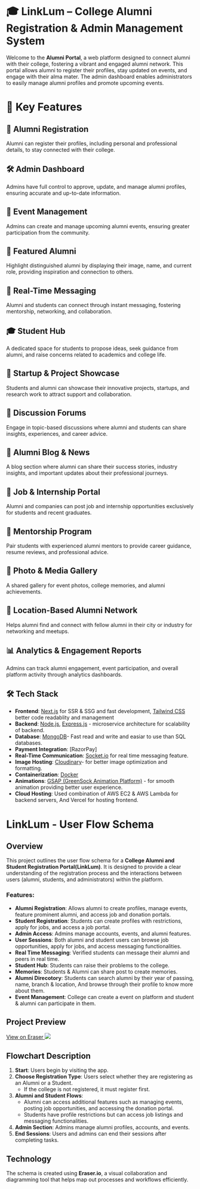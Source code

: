 # 🎓 LinkLum – College Alumni Registration & Admin Management System

Welcome to the **Alumni Portal**, a web platform designed to connect alumni with their college, fostering a vibrant and engaged alumni network. This portal allows alumni to register their profiles, stay updated on events, and engage with their alma mater. The admin dashboard enables administrators to easily manage alumni profiles and promote upcoming events.

# 🚀 Key Features

## 📝 Alumni Registration  
Alumni can register their profiles, including personal and professional details, to stay connected with their college.  

## 🛠️ Admin Dashboard  
Admins have full control to approve, update, and manage alumni profiles, ensuring accurate and up-to-date information.  

## 📅 Event Management  
Admins can create and manage upcoming alumni events, ensuring greater participation from the community.  

## 🌟 Featured Alumni  
Highlight distinguished alumni by displaying their image, name, and current role, providing inspiration and connection to others.  

## 💬 Real-Time Messaging  
Alumni and students can connect through instant messaging, fostering mentorship, networking, and collaboration.  

## 🎓 Student Hub  
A dedicated space for students to propose ideas, seek guidance from alumni, and raise concerns related to academics and college life.  

## 🚀 Startup & Project Showcase  
Students and alumni can showcase their innovative projects, startups, and research work to attract support and collaboration.  

## 📢 Discussion Forums  
Engage in topic-based discussions where alumni and students can share insights, experiences, and career advice.  

## 📰 Alumni Blog & News  
A blog section where alumni can share their success stories, industry insights, and important updates about their professional journeys.  

## 🎯 Job & Internship Portal  
Alumni and companies can post job and internship opportunities exclusively for students and recent graduates.  

## 🤝 Mentorship Program  
Pair students with experienced alumni mentors to provide career guidance, resume reviews, and professional advice.  

## 📸 Photo & Media Gallery  
A shared gallery for event photos, college memories, and alumni achievements.  

## 📍 Location-Based Alumni Network  
Helps alumni find and connect with fellow alumni in their city or industry for networking and meetups.  

## 📊 Analytics & Engagement Reports  
Admins can track alumni engagement, event participation, and overall platform activity through analytics dashboards.  


## 🛠️ Tech Stack

- **Frontend**: [Next.js](https://nextjs.org/) for SSR & SSG and fast development, [Tailwind CSS](https://tailwindcss.com/) better code readablity and management
- **Backend**: [Node.js](https://nodejs.org/), [Express.js](https://expressjs.com/) - microservice architecture for scalability of backend.
- **Database**: [MongoDB](https://www.mongodb.com/)- Fast read and write and easiar to use than SQL databases.
- **Payment Integration**: [RazorPay]
- **Real-Time Communication**: [Socket.io](https://socket.io/) for real time messaging feature.
- **Image Hosting**: [Cloudinary](https://cloudinary.com/)- for better image optimization and formatting.
- **Containerization**: [Docker](https://www.docker.com/) 
- **Animations**: [GSAP (GreenSock Animation Platform)](https://greensock.com/gsap/) - for smooth animation providing better user experience.
- **Cloud Hosting**: Used combination of AWS EC2 & AWS Lambda for backend servers, And Vercel for hosting frontend.


# LinkLum - User Flow Schema

## Overview

This project outlines the user flow schema for a **College Alumni and Student Registration Portal(LinkLum)**. It is designed to provide a clear understanding of the registration process and the interactions between users (alumni, students, and administrators) within the platform.

### Features:

- **Alumni Registration**: Allows alumni to create profiles, manage events, feature prominent alumni, and access job and donation portals.
- **Student Registration**: Students can create profiles with restrictions, apply for jobs, and access a job portal.
- **Admin Access**: Admins manage accounts, events, and alumni features.
- **User Sessions**: Both alumni and student users can browse job opportunities, apply for jobs, and access messaging functionalities.
- **Real Time Messaging**: Verified students can message their alumni and peers in real time.
- **Student Hub**: Students can raise their problems to the college.
- **Memories**: Students & Alumni can share post to create memories.
- **Alumni Direcotory**: Students can search alumni by their year of passing, name, branch & location, And browse through their profile to know more about them.
- **Event Management**: College can create a event on platform and student & alumni can participate in them.

## Project Preview

[View on Eraser ![](https://app.eraser.io/workspace/nUk7TGsdzzudksvIKjeZ/preview?elements=iqTZG7Ls-pERnVCsI1O5mA&type=embed)](https://app.eraser.io/workspace/nUk7TGsdzzudksvIKjeZ?elements=iqTZG7Ls-pERnVCsI1O5mA)

## Flowchart Description

1. **Start**: Users begin by visiting the app.
2. **Choose Registration Type**: Users select whether they are registering as an Alumni or a Student.
   - If the college is not registered, it must register first.
3. **Alumni and Student Flows**: 
   - Alumni can access additional features such as managing events, posting job opportunities, and accessing the donation portal.
   - Students have profile restrictions but can access job listings and messaging functionalities.
4. **Admin Section**: Admins manage alumni profiles, accounts, and events.
5. **End Sessions**: Users and admins can end their sessions after completing tasks.

## Technology

The schema is created using **Eraser.io**, a visual collaboration and diagramming tool that helps map out processes and workflows efficiently.


